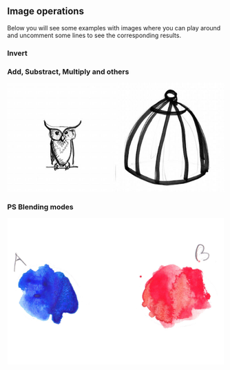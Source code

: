 ## Image operations

Below you will see some examples with images where you can play around and uncomment some lines to see the corresponding results.

### Invert

<div class="codeAndCanvas" data="inv.frag" data-textures="00.jpg,01.jpg"></div>

### Add, Substract, Multiply and others

![](02.jpg)

<div class="codeAndCanvas" data="operations.frag" data-textures="00.jpg,01.jpg"></div>

### PS Blending modes

![](03.jpg)

<div class="codeAndCanvas" data="blend.frag" data-textures="04.jpg,05.jpg"></div>
